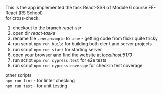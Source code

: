 This is the app implemented the task React-SSR of Module 6 course FE-React (RS School)  
for cross-check:
1. checkout to the branch *react-ssr*
2. open dir *react-tasks*
3. rename file `.env.example` to `.env` - getting code from flickr quite tricky
4. run script `npm run build` for building both clent and server projects
5. run script `npm run start` for starting server 
6. open your browser and find the website at *localhost:5173*    
7. run script `npm run cypress:test`    for e2e tests
8. run script `npm run cypress:coverage`    for checkin test coverage

other scripts   
`npm run lint` - for linter checking   
`npm run test` - for unit testing
